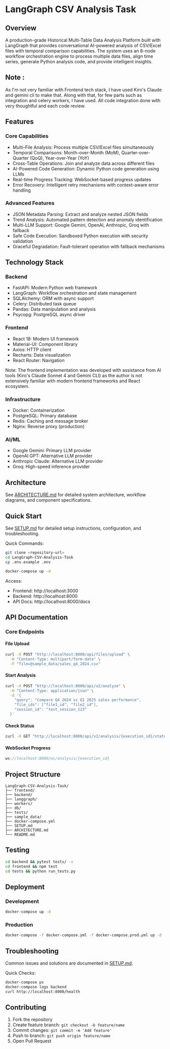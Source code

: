 # LangGraph CSV Analysis Task

## Overview

A production-grade Historical Multi-Table Data Analysis Platform built with LangGraph that provides conversational AI-powered analysis of CSV/Excel files with temporal comparison capabilities. The system uses an 8-node workflow orchestration engine to process multiple data files, align time series, generate Python analysis code, and provide intelligent insights.
## Note : 
As I'm not very familiar with Frontend tech stack, I have used Kiro's Claude and gemini cli to make that. Along with that, for few parts such as integration and celery workers,  I have used. All code integration done with very thoughtful and each code review. 
## Features

### Core Capabilities
- Multi-File Analysis: Process multiple CSV/Excel files simultaneously
- Temporal Comparisons: Month-over-Month (MoM), Quarter-over-Quarter (QoQ), Year-over-Year (YoY)
- Cross-Table Operations: Join and analyze data across different files
- AI-Powered Code Generation: Dynamic Python code generation using LLMs
- Real-time Progress Tracking: WebSocket-based progress updates
- Error Recovery: Intelligent retry mechanisms with context-aware error handling

### Advanced Features
- JSON Metadata Parsing: Extract and analyze nested JSON fields
- Trend Analysis: Automated pattern detection and anomaly identification
- Multi-LLM Support: Google Gemini, OpenAI, Anthropic, Groq with fallback
- Safe Code Execution: Sandboxed Python execution with security validation
- Graceful Degradation: Fault-tolerant operation with fallback mechanisms

## Technology Stack

### Backend
- FastAPI: Modern Python web framework
- LangGraph: Workflow orchestration and state management
- SQLAlchemy: ORM with async support
- Celery: Distributed task queue
- Pandas: Data manipulation and analysis
- Psycopg: PostgreSQL async driver

### Frontend
- React 18: Modern UI framework
- Material-UI: Component library
- Axios: HTTP client
- Recharts: Data visualization
- React Router: Navigation

Note: The frontend implementation was developed with assistance from AI tools (Kiro's Claude Sonnet 4 and Gemini CLI) as the author is not extensively familiar with modern frontend frameworks and React ecosystem.

### Infrastructure
- Docker: Containerization
- PostgreSQL: Primary database
- Redis: Caching and message broker
- Nginx: Reverse proxy (production)

### AI/ML
- Google Gemini: Primary LLM provider
- OpenAI GPT: Alternative LLM provider
- Anthropic Claude: Alternative LLM provider
- Groq: High-speed inference provider

## Architecture

See [ARCHITECTURE.md](ARCHITECTURE.md) for detailed system architecture, workflow diagrams, and component specifications.

## Quick Start

See [SETUP.md](SETUP.md) for detailed setup instructions, configuration, and troubleshooting.

Quick Commands:
```bash
git clone <repository-url>
cd LangGraph-CSV-Analysis-Task
cp .env.example .env

docker-compose up -d
```

Access:
- Frontend: http://localhost:3000
- Backend: http://localhost:8000
- API Docs: http://localhost:8000/docs

## API Documentation

### Core Endpoints

#### File Upload
```bash
curl -X POST "http://localhost:8000/api/files/upload" \
  -H "Content-Type: multipart/form-data" \
  -F "file=@sample_data/sales_q4_2024.csv"
```

#### Start Analysis
```bash
curl -X POST "http://localhost:8000/api/v2/analyze" \
  -H "Content-Type: application/json" \
  -d '{
    "query": "Compare Q4 2024 vs Q1 2025 sales performance",
    "file_ids": ["file1_id", "file2_id"],
    "session_id": "test_session_123"
  }'
```

#### Check Status
```bash
curl -X GET "http://localhost:8000/api/v2/analysis/{execution_id}/status"
```

#### WebSocket Progress
```javascript
ws://localhost:8000/ws/analysis/{execution_id}
```

## Project Structure

```
LangGraph-CSV-Analysis-Task/
├── frontend/
├── backend/
├── langgraph/
├── workers/
├── db/
├── tests/
├── sample_data/
├── docker-compose.yml
├── SETUP.md
├── ARCHITECTURE.md
└── README.md
```

## Testing

```bash
cd backend && pytest tests/ -v
cd frontend && npm test
cd tests && python run_tests.py
```

## Deployment

### Development
```bash
docker-compose up -d
```

### Production
```bash
docker-compose -f docker-compose.yml -f docker-compose.prod.yml up -d
```

## Troubleshooting

Common issues and solutions are documented in [SETUP.md](SETUP.md).

Quick Checks:
```bash
docker-compose ps
docker-compose logs backend
curl http://localhost:8000/health
```

## Contributing

1. Fork the repository
2. Create feature branch: `git checkout -b feature/name`
3. Commit changes: `git commit -m 'Add feature'`
4. Push to branch: `git push origin feature/name`
5. Open Pull Request
